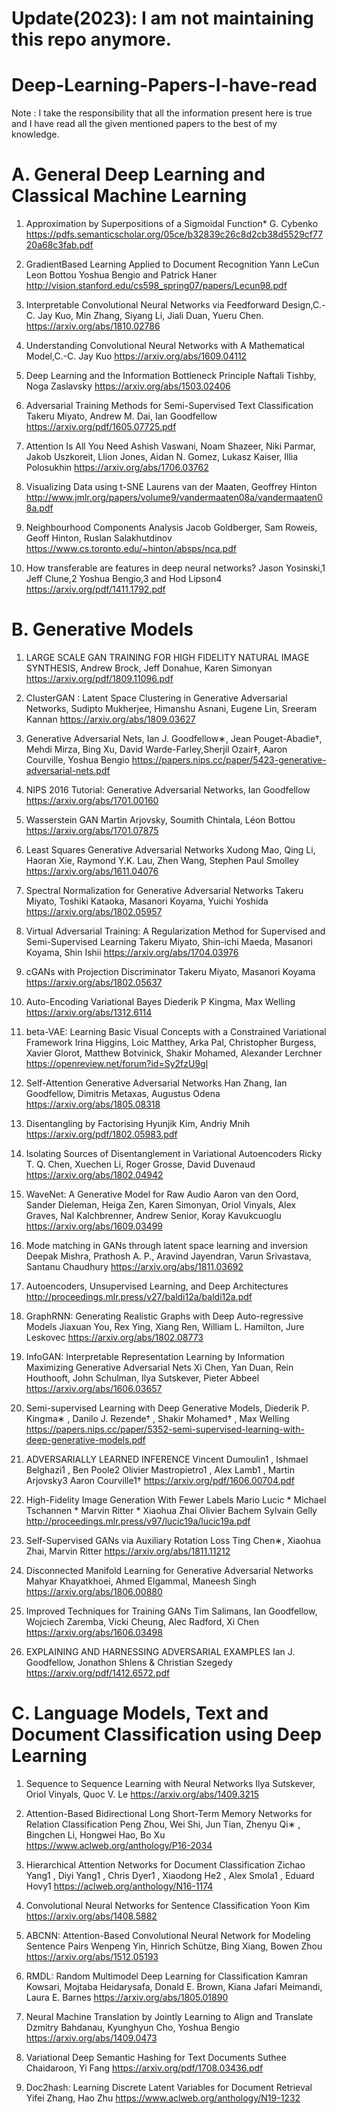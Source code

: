 # Update(2023): I am not maintaining this repo anymore. 


# Deep-Learning-Papers-I-have-read
Note : I take the responsibility that all the information present here is true and I have read all the given mentioned papers to the best of my knowledge.
# A. General Deep Learning and Classical Machine Learning

1. Approximation by Superpositions of a Sigmoidal Function*
G. Cybenko
https://pdfs.semanticscholar.org/05ce/b32839c26c8d2cb38d5529cf7720a68c3fab.pdf

2. GradientBased Learning Applied to Document
Recognition
Yann LeCun Leon Bottou Yoshua Bengio and Patrick Haner
http://vision.stanford.edu/cs598_spring07/papers/Lecun98.pdf

3. Interpretable Convolutional Neural Networks via Feedforward Design,C.-C. Jay Kuo, Min Zhang, Siyang Li, Jiali Duan, Yueru Chen.
https://arxiv.org/abs/1810.02786

4. Understanding Convolutional Neural Networks with A Mathematical Model,C.-C. Jay Kuo
https://arxiv.org/abs/1609.04112

5. Deep Learning and the Information Bottleneck Principle
Naftali Tishby, Noga Zaslavsky
https://arxiv.org/abs/1503.02406

6. Adversarial Training Methods for Semi-Supervised Text Classification
Takeru Miyato, Andrew M. Dai, Ian Goodfellow
https://arxiv.org/pdf/1605.07725.pdf

7. Attention Is All You Need
Ashish Vaswani, Noam Shazeer, Niki Parmar, Jakob Uszkoreit, Llion Jones, Aidan N. Gomez, Lukasz Kaiser, Illia Polosukhin
https://arxiv.org/abs/1706.03762

8. Visualizing Data using t-SNE
Laurens van der Maaten, Geoffrey Hinton 
http://www.jmlr.org/papers/volume9/vandermaaten08a/vandermaaten08a.pdf

9. Neighbourhood Components Analysis
Jacob Goldberger, Sam Roweis, Geoff Hinton, Ruslan Salakhutdinov
https://www.cs.toronto.edu/~hinton/absps/nca.pdf

10. How transferable are features in deep neural
networks?
Jason Yosinski,1 Jeff Clune,2 Yoshua Bengio,3 and Hod Lipson4
https://arxiv.org/pdf/1411.1792.pdf

# B. Generative Models
1. LARGE SCALE GAN TRAINING FOR HIGH FIDELITY NATURAL IMAGE SYNTHESIS, Andrew Brock, Jeff Donahue, Karen Simonyan
https://arxiv.org/pdf/1809.11096.pdf

2. ClusterGAN : Latent Space Clustering in Generative Adversarial Networks, Sudipto Mukherjee, Himanshu Asnani, Eugene Lin, Sreeram Kannan
https://arxiv.org/abs/1809.03627

3. Generative Adversarial Nets, Ian J. Goodfellow∗, Jean Pouget-Abadie†, Mehdi Mirza, Bing Xu, David Warde-Farley,Sherjil Ozair‡, Aaron Courville, Yoshua Bengio
https://papers.nips.cc/paper/5423-generative-adversarial-nets.pdf

4. NIPS 2016 Tutorial: Generative Adversarial Networks, Ian Goodfellow
https://arxiv.org/abs/1701.00160

5. Wasserstein GAN Martin Arjovsky, Soumith Chintala, Léon Bottou 
https://arxiv.org/abs/1701.07875

6. Least Squares Generative Adversarial Networks
Xudong Mao, Qing Li, Haoran Xie, Raymond Y.K. Lau, Zhen Wang, Stephen Paul Smolley
https://arxiv.org/abs/1611.04076

7. Spectral Normalization for Generative Adversarial Networks
Takeru Miyato, Toshiki Kataoka, Masanori Koyama, Yuichi Yoshida
https://arxiv.org/abs/1802.05957

8. Virtual Adversarial Training: A Regularization Method for Supervised and Semi-Supervised Learning
Takeru Miyato, Shin-ichi Maeda, Masanori Koyama, Shin Ishii
https://arxiv.org/abs/1704.03976

9. cGANs with Projection Discriminator
Takeru Miyato, Masanori Koyama
https://arxiv.org/abs/1802.05637

10. Auto-Encoding Variational Bayes
Diederik P Kingma, Max Welling
https://arxiv.org/abs/1312.6114

11. beta-VAE: Learning Basic Visual Concepts with a Constrained Variational Framework 
Irina Higgins, Loic Matthey, Arka Pal, Christopher Burgess, Xavier Glorot, Matthew Botvinick, Shakir Mohamed, Alexander Lerchner
https://openreview.net/forum?id=Sy2fzU9gl

12. Self-Attention Generative Adversarial Networks
Han Zhang, Ian Goodfellow, Dimitris Metaxas, Augustus Odena
https://arxiv.org/abs/1805.08318

13. Disentangling by Factorising Hyunjik Kim, Andriy Mnih
https://arxiv.org/pdf/1802.05983.pdf

14. Isolating Sources of Disentanglement in Variational Autoencoders
Ricky T. Q. Chen, Xuechen Li, Roger Grosse, David Duvenaud
https://arxiv.org/abs/1802.04942

15. WaveNet: A Generative Model for Raw Audio
Aaron van den Oord, Sander Dieleman, Heiga Zen, Karen Simonyan, Oriol Vinyals, Alex Graves, Nal Kalchbrenner, Andrew Senior, Koray Kavukcuoglu
https://arxiv.org/abs/1609.03499

16. Mode matching in GANs through latent space learning and inversion
Deepak Mishra, Prathosh A. P., Aravind Jayendran, Varun Srivastava, Santanu Chaudhury
https://arxiv.org/abs/1811.03692

17. Autoencoders, Unsupervised Learning, and Deep
Architectures
http://proceedings.mlr.press/v27/baldi12a/baldi12a.pdf

18. GraphRNN: Generating Realistic Graphs with Deep Auto-regressive Models
Jiaxuan You, Rex Ying, Xiang Ren, William L. Hamilton, Jure Leskovec
https://arxiv.org/abs/1802.08773

19. InfoGAN: Interpretable Representation Learning by Information Maximizing Generative Adversarial Nets
Xi Chen, Yan Duan, Rein Houthooft, John Schulman, Ilya Sutskever, Pieter Abbeel
https://arxiv.org/abs/1606.03657

20. Semi-supervised Learning with Deep Generative Models, Diederik P. Kingma∗
, Danilo J. Rezende†
, Shakir Mohamed†
, Max Welling
https://papers.nips.cc/paper/5352-semi-supervised-learning-with-deep-generative-models.pdf

21. ADVERSARIALLY LEARNED INFERENCE
Vincent Dumoulin1
, Ishmael Belghazi1
, Ben Poole2
Olivier Mastropietro1
, Alex Lamb1
, Martin Arjovsky3
Aaron Courville1†
https://arxiv.org/pdf/1606.00704.pdf

22. High-Fidelity Image Generation With Fewer Labels
Mario Lucic *  Michael Tschannen *  Marvin Ritter *  Xiaohua Zhai  Olivier Bachem Sylvain Gelly 
http://proceedings.mlr.press/v97/lucic19a/lucic19a.pdf

23. Self-Supervised GANs via Auxiliary Rotation Loss
Ting Chen∗,
Xiaohua Zhai,
Marvin Ritter
https://arxiv.org/abs/1811.11212

24. Disconnected Manifold Learning for Generative Adversarial Networks
Mahyar Khayatkhoei, Ahmed Elgammal, Maneesh Singh
https://arxiv.org/abs/1806.00880

25. Improved Techniques for Training GANs
Tim Salimans, Ian Goodfellow, Wojciech Zaremba, Vicki Cheung, Alec Radford, Xi Chen
https://arxiv.org/abs/1606.03498

26. EXPLAINING AND HARNESSING
ADVERSARIAL EXAMPLES
Ian J. Goodfellow, Jonathon Shlens & Christian Szegedy
https://arxiv.org/pdf/1412.6572.pdf



# C. Language Models, Text and Document Classification using Deep Learning
1. Sequence to Sequence Learning with Neural Networks
Ilya Sutskever, Oriol Vinyals, Quoc V. Le
https://arxiv.org/abs/1409.3215

2. Attention-Based Bidirectional Long Short-Term Memory Networks for
Relation Classification
Peng Zhou, Wei Shi, Jun Tian, Zhenyu Qi∗
, Bingchen Li, Hongwei Hao, Bo Xu
https://www.aclweb.org/anthology/P16-2034

3. Hierarchical Attention Networks for Document Classification
Zichao Yang1
, Diyi Yang1
, Chris Dyer1
, Xiaodong He2
, Alex Smola1
, Eduard Hovy1
https://aclweb.org/anthology/N16-1174

4. Convolutional Neural Networks for Sentence Classification Yoon Kim
https://arxiv.org/abs/1408.5882

5. ABCNN: Attention-Based Convolutional Neural Network for Modeling Sentence Pairs
Wenpeng Yin, Hinrich Schütze, Bing Xiang, Bowen Zhou
https://arxiv.org/abs/1512.05193

7. RMDL: Random Multimodel Deep Learning for Classification
Kamran Kowsari, Mojtaba Heidarysafa, Donald E. Brown, Kiana Jafari Meimandi, Laura E. Barnes
https://arxiv.org/abs/1805.01890

8. Neural Machine Translation by Jointly Learning to Align and Translate
Dzmitry Bahdanau, Kyunghyun Cho, Yoshua Bengio
https://arxiv.org/abs/1409.0473

9. Variational Deep Semantic Hashing for Text Documents
Suthee Chaidaroon, 
Yi Fang
https://arxiv.org/pdf/1708.03436.pdf

10. Doc2hash: Learning Discrete Latent Variables for Document Retrieval
Yifei Zhang,
Hao Zhu
https://www.aclweb.org/anthology/N19-1232






